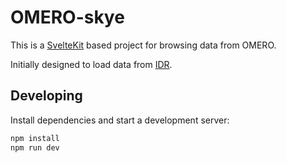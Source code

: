 # OMERO-skye

This is a [SvelteKit](https://kit.svelte.dev/) based project for browsing data from OMERO.

Initially designed to load data from [IDR](https://idr.openmicroscopy.org/).

## Developing

Install dependencies and start a development server:

```bash
npm install
npm run dev
```
